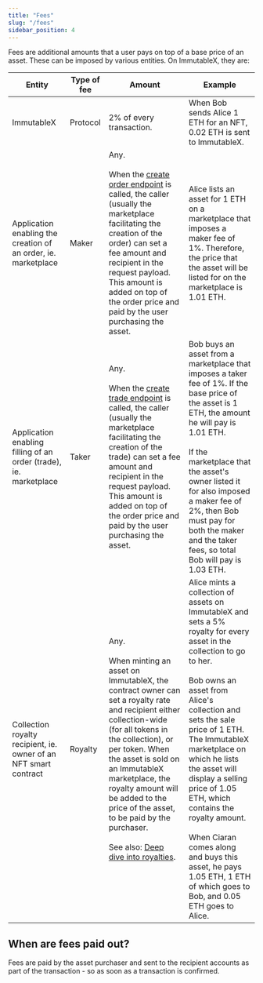 ```yaml
---
title: "Fees"
slug: "/fees"
sidebar_position: 4
---
```


Fees are additional amounts that a user pays on top of a base price of an asset. These can be imposed by various entities. On ImmutableX, they are:

| Entity | Type of fee | Amount | Example |
| --- | --- | --- | --- |
| ImmutableX | Protocol | 2% of every transaction. | When Bob sends Alice 1 ETH for an NFT, 0.02 ETH is sent to ImmutableX. |
| Application enabling the creation of an order, ie. marketplace | Maker | Any.<br/><br/>When the [create order endpoint](/reference#/operations/createOrder) is called, the caller (usually the marketplace facilitating the creation of the order) can set a fee amount and recipient in the request payload. This amount is added on top of the order price and paid by the user purchasing the asset. | Alice lists an asset for 1 ETH on a marketplace that imposes a maker fee of 1%. Therefore, the price that the asset will be listed for on the marketplace is 1.01 ETH. |
| Application enabling filling of an order (trade), ie. marketplace | Taker | Any.<br/><br/>When the [create trade endpoint](/reference#/operations/createTrade) is called, the caller (usually the marketplace facilitating the creation of the trade) can set a fee amount and recipient in the request payload. This amount is added on top of the order price and paid by the user purchasing the asset. | Bob buys an asset from a marketplace that imposes a taker fee of 1%. If the base price of the asset is 1 ETH, the amount he will pay is 1.01 ETH.<br/><br/>If the marketplace that the asset's owner listed it for also imposed a maker fee of 2%, then Bob must pay for both the maker and the taker fees, so total Bob will pay is 1.03 ETH. |
| Collection royalty recipient, ie. owner of an NFT smart contract | Royalty | Any.<br/><br/>When minting an asset on ImmutableX, the contract owner can set a royalty rate and recipient either collection-wide (for all tokens in the collection), or per token. When the asset is sold on an ImmutableX marketplace, the royalty amount will be added to the price of the asset, to be paid by the purchaser.<br/><br/>See also: [Deep dive into royalties](./deep-dive-royalties). | Alice mints a collection of assets on ImmutableX and sets a 5% royalty for every asset in the collection to go to her.<br/><br/>Bob owns an asset from Alice's collection and sets the sale price of 1 ETH. The ImmutableX marketplace on which he lists the asset will display a selling price of 1.05 ETH, which contains the royalty amount.<br/><br/>When Ciaran comes along and buys this asset, he pays 1.05 ETH, 1 ETH of which goes to Bob, and 0.05 ETH goes to Alice. |

## When are fees paid out?
Fees are paid by the asset purchaser and sent to the recipient accounts as part of the transaction - so as soon as a transaction is confirmed.